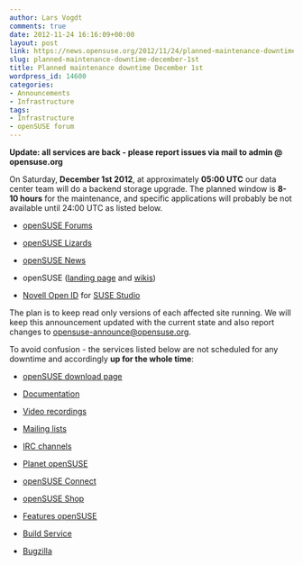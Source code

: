 ```yaml
---
author: Lars Vogdt
comments: true
date: 2012-11-24 16:16:09+00:00
layout: post
link: https://news.opensuse.org/2012/11/24/planned-maintenance-downtime-december-1st/
slug: planned-maintenance-downtime-december-1st
title: Planned maintenance downtime December 1st
wordpress_id: 14600
categories:
- Announcements
- Infrastructure
tags:
- Infrastructure
- openSUSE forum
---
```


**Update: all services are back - please report issues via mail to admin @ opensuse.org**

On Saturday, **December 1st 2012**, at approximately **05:00 UTC** our data center team will do a backend storage upgrade. The planned window is **8-10 hours** for the maintenance, and specific applications will probably be not available until 24:00 UTC as listed below.



        
  * [openSUSE Forums](//forums.opensuse.org)

        
  * [openSUSE Lizards](//lizards.opensuse.org/)

        
  * [openSUSE News](//news.opensuse.org/)

        
  * openSUSE ([landing page](//www.opensuse.org) and [wikis](wiki.opensuse.org))

        
  * [Novell Open ID](//www.novell.com/communities/node/8951/novell-accessmanager-authentication-class-openid-authentication) for [SUSE Studio](//susestudio.com/)


The plan is to keep read only versions of each affected site running. We will keep this announcement updated with the current state and also report changes to opensuse-announce@opensuse.org.

To avoid confusion - the services listed below are not scheduled for any downtime and accordingly **up for the whole time**:



        
  * [openSUSE download page](//download.opensuse.org)



        
  * [Documentation](//doc.opensuse.org)

        
  * [Video recordings](//tube.opensuse.org)

        
  * [Mailing lists](//lists.opensuse.org)

        
  * [IRC channels](irc://irc.opensuse.org/opensuse-project)



        
  * [Planet openSUSE](//planet.opensuse.org)

        
  * [openSUSE Connect](//connect.opensuse.org)

        
  * [openSUSE Shop](//shop.opensuse.org)



        
  * [Features openSUSE](//features.opensuse.org)

        
  * [Build Service](//build.opensuse.org)

        
  * [Bugzilla](//bugzilla.novell.com)


